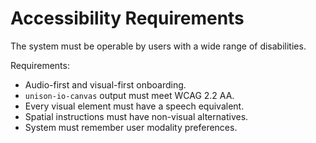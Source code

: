 # Accessibility Requirements

The system must be operable by users with a wide range of disabilities.

Requirements:
- Audio-first and visual-first onboarding.
- `unison-io-canvas` output must meet WCAG 2.2 AA.
- Every visual element must have a speech equivalent.
- Spatial instructions must have non-visual alternatives.
- System must remember user modality preferences.
